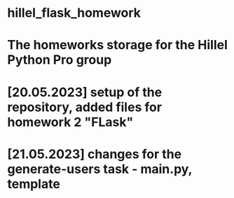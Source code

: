 # hillel_flask_homework

# The homeworks storage for the Hillel Python Pro group

# [20.05.2023] setup of the repository, added files for homework 2 "FLask"
# [21.05.2023] changes for the generate-users task - main.py, template